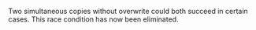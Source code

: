 Two simultaneous copies without overwrite could both succeed in certain cases.
This race condition has now been eliminated.
